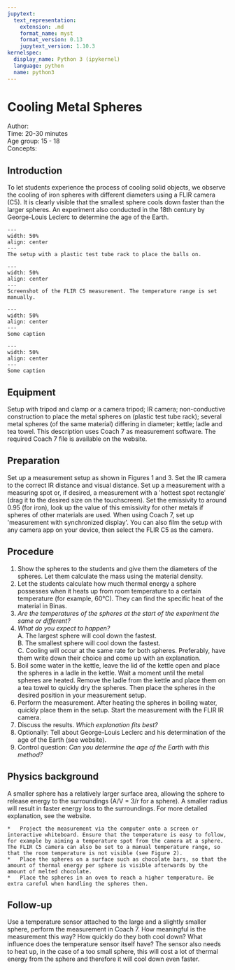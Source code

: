 ```yaml
---
jupytext:
  text_representation:
    extension: .md
    format_name: myst
    format_version: 0.13
    jupytext_version: 1.10.3
kernelspec:
  display_name: Python 3 (ipykernel)
  language: python
  name: python3
---
```


# Cooling Metal Spheres

Author:     \
Time:	  	20-30 minutes\
Age group:	15 - 18\
Concepts:	

## Introduction
To let students experience the process of cooling solid objects, we observe the cooling of iron spheres with different diameters using a FLIR camera (C5). It is clearly visible that the smallest sphere cools down faster than the larger spheres. An experiment also conducted in the 18th century by George-Louis Leclerc to determine the age of the Earth.

```{figure} demo75_figure1.jpeg
---
width: 50%
align: center
---
The setup with a plastic test tube rack to place the balls on.
```


```{figure} demo75_figure2.jpg
---
width: 50%
align: center
---
Screenshot of the FLIR C5 measurement. The temperature range is set manually.
```


```{figure} demo75_figure3.jpeg
---
width: 50%
align: center
---
Some caption
```

```{figure} demo75_figure4.jpg
---
width: 50%
align: center
---
Some caption
```

## Equipment
Setup with tripod and clamp or a camera tripod; IR camera; non-conductive construction to place the metal spheres on (plastic test tube rack); several metal spheres (of the same material) differing in diameter; kettle; ladle and tea towel.
This description uses Coach 7 as measurement software. The required Coach 7 file is available on the website.

## Preparation
Set up a measurement setup as shown in Figures 1 and 3. Set the IR camera to the correct IR distance and visual distance. Set up a measurement with a measuring spot or, if desired, a measurement with a 'hottest spot rectangle' (drag it to the desired size on the touchscreen). Set the emissivity to around 0.95 (for iron), look up the value of this emissivity for other metals if spheres of other materials are used.
When using Coach 7, set up 'measurement with synchronized display'. You can also film the setup with any camera app on your device, then select the FLIR C5 as the camera.

## Procedure
1. Show the spheres to the students and give them the diameters of the spheres. Let them calculate the mass using the material density.
2. Let the students calculate how much thermal energy a sphere possesses when it heats up from room temperature to a certain temperature (for example, 60°C). They can find the specific heat of the material in Binas.
3. *Are the temperatures of the spheres at the start of the experiment the same or different?*
4. *What do you expect to happen?* \
A. The largest sphere will cool down the fastest.\
B. The smallest sphere will cool down the fastest.\
C. Cooling will occur at the same rate for both spheres.
Preferably, have them write down their choice and come up with an explanation.
5. Boil some water in the kettle, leave the lid of the kettle open and place the spheres in a ladle in the kettle. Wait a moment until the metal spheres are heated. Remove the ladle from the kettle and place them on a tea towel to quickly dry the spheres. Then place the spheres in the desired position in your measurement setup.
6. Perform the measurement. After heating the spheres in boiling water, quickly place them in the setup. Start the measurement with the FLIR IR camera.
7. Discuss the results. *Which explanation fits best?*
8. Optionally: Tell about George-Louis Leclerc and his determination of the age of the Earth (see website).
9. Control question: *Can you determine the age of the Earth with this method?*

## Physics background
A smaller sphere has a relatively larger surface area, allowing the sphere to release energy to the surroundings (A/V = 3/r for a sphere). A smaller radius will result in faster energy loss to the surroundings. For more detailed explanation, see the website.

```{tip}
*	Project the measurement via the computer onto a screen or interactive whiteboard. Ensure that the temperature is easy to follow, for example by aiming a temperature spot from the camera at a sphere. The FLIR C5 camera can also be set to a manual temperature range, so that the room temperature is not visible (see Figure 2).
*	Place the spheres on a surface such as chocolate bars, so that the amount of thermal energy per sphere is visible afterwards by the amount of melted chocolate.
*	Place the spheres in an oven to reach a higher temperature. Be extra careful when handling the spheres then.
```

## Follow-up
Use a temperature sensor attached to the large and a slightly smaller sphere, perform the measurement in Coach 7. How meaningful is the measurement this way? How quickly do they both cool down? What influence does the temperature sensor itself have? The sensor also needs to heat up, in the case of a too small sphere, this will cost a lot of thermal energy from the sphere and therefore it will cool down even faster.

